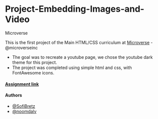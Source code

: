 # Project-Embedding-Images-and-Video
Microverse

This is the first project of the Main HTML/CSS curriculum at [Microverse](https://www.microverse.org/) - @microverseinc
* The goal was to recreate a youtube page, we chose the youtube dark theme for this project.
* The project was completed using simple html and css, with FontAwesome icons.

#### [Assignment link](https://www.theodinproject.com/courses/html5-and-css3/lessons/embedding-images-and-video)

#### Authors

* [@SofiBretz](https://github.com/SofiBretz)
* [@noomdalv](https://github.com/noomdalv/)
